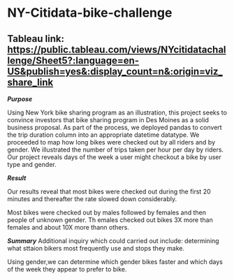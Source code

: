# NY-Citidata-bike-challenge

## Tableau link: https://public.tableau.com/views/NYcitidatachallenge/Sheet5?:language=en-US&publish=yes&:display_count=n&:origin=viz_share_link

***Purpose***

Using New York bike sharing program as an illustration, this project seeks to convince investors that bike sharing program in Des Moines as a solid business proposal.
As part of the process, we deployed pandas to convert the trip duration column into an appropriate datetime datatype. We proceeded to map how long bikes were checked out by all riders and by gender. We illustrated the number of trips taken per hour per day by riders. Our project reveals days of the week a user might checkout a bike by user type and gender.

***Result***

Our results reveal that most bikes were checked out during the first 20 minutes and thereafter the rate slowed down considerably. 

Most bikes were checked out by males followed by females and then people of unknown gender. Th emales checked out bikes 3X more than females and about 10X more thann others.




***Summary***
Additional inquiry which could carried out include: determining what sttaion bikers most frequently use and stops they make.

Using gender,we can determine which gender bikes faster and which days of the week they appear to prefer to bike.

